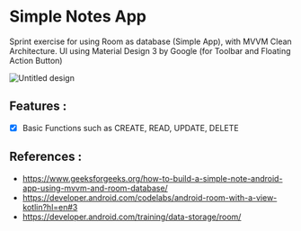 # Simple Notes App
Sprint exercise for using Room as database (Simple App), with MVVM Clean Architecture.
UI using Material Design 3 by Google (for Toolbar and Floating Action Button)

![Untitled design](https://github.com/PutraGandaD/Room_Exercise_Android/assets/54593964/1b5b7700-7402-4952-bd0b-80da6da3f9bf)

## Features : 
-[x] Basic Functions such as CREATE, READ, UPDATE, DELETE

## References :
- https://www.geeksforgeeks.org/how-to-build-a-simple-note-android-app-using-mvvm-and-room-database/
- https://developer.android.com/codelabs/android-room-with-a-view-kotlin?hl=en#3
- https://developer.android.com/training/data-storage/room/
